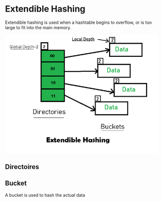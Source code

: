 # Extendible Hashing

Extendible hashing is used when a hashtable begins to overflow, or is too large to fit into the main memory.

![](images/C439E5B4-CF84-4665-90D4-D468C51FCA01.png)

## Directoires


## Bucket
A bucket is used to hash the actual data